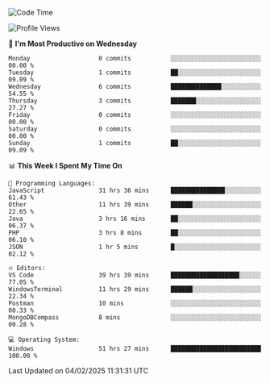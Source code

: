 <!--START_SECTION:waka-->
![Code Time](http://img.shields.io/badge/Code%20Time-4%2C012%20hrs%2016%20mins-blue)

![Profile Views](http://img.shields.io/badge/Profile%20Views-0-blue)

📅 **I'm Most Productive on Wednesday** 

```text
Monday                   0 commits           ░░░░░░░░░░░░░░░░░░░░░░░░░   00.00 % 
Tuesday                  1 commits           ██░░░░░░░░░░░░░░░░░░░░░░░   09.09 % 
Wednesday                6 commits           ██████████████░░░░░░░░░░░   54.55 % 
Thursday                 3 commits           ███████░░░░░░░░░░░░░░░░░░   27.27 % 
Friday                   0 commits           ░░░░░░░░░░░░░░░░░░░░░░░░░   00.00 % 
Saturday                 0 commits           ░░░░░░░░░░░░░░░░░░░░░░░░░   00.00 % 
Sunday                   1 commits           ██░░░░░░░░░░░░░░░░░░░░░░░   09.09 % 
```


📊 **This Week I Spent My Time On** 

```text
💬 Programming Languages: 
JavaScript               31 hrs 36 mins      ███████████████░░░░░░░░░░   61.43 % 
Other                    11 hrs 39 mins      ██████░░░░░░░░░░░░░░░░░░░   22.65 % 
Java                     3 hrs 16 mins       ██░░░░░░░░░░░░░░░░░░░░░░░   06.37 % 
PHP                      3 hrs 8 mins        ██░░░░░░░░░░░░░░░░░░░░░░░   06.10 % 
JSON                     1 hr 5 mins         █░░░░░░░░░░░░░░░░░░░░░░░░   02.12 % 

🔥 Editors: 
VS Code                  39 hrs 39 mins      ███████████████████░░░░░░   77.05 % 
WindowsTerminal          11 hrs 29 mins      ██████░░░░░░░░░░░░░░░░░░░   22.34 % 
Postman                  10 mins             ░░░░░░░░░░░░░░░░░░░░░░░░░   00.33 % 
MongoDBCompass           8 mins              ░░░░░░░░░░░░░░░░░░░░░░░░░   00.28 % 

💻 Operating System: 
Windows                  51 hrs 27 mins      █████████████████████████   100.00 % 
```


 Last Updated on 04/02/2025 11:31:31 UTC
<!--END_SECTION:waka-->
